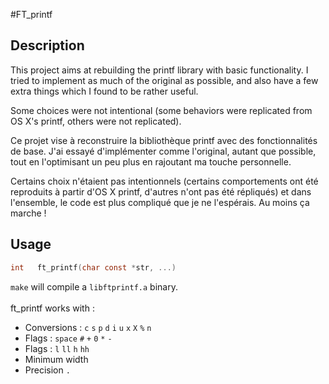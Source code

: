 #FT_printf

## Description

This project aims at rebuilding the printf library with basic functionality. I
tried to implement as much of the original as possible, and also have a few
extra things which I found to be rather useful.

Some choices were not intentional (some behaviors were replicated from OS X's
printf, others were not replicated).

Ce projet vise à reconstruire la bibliothèque printf avec des fonctionnalités de base. J'ai
essayé d'implémenter comme l'original, autant que possible, tout en l'optimisant un peu plus
en rajoutant ma touche personnelle.

Certains choix n'étaient pas intentionnels (certains comportements ont été reproduits à partir d'OS X
printf, d'autres n'ont pas été répliqués) et dans l'ensemble, le code est plus compliqué que je ne l'espérais. Au moins ça marche !

## Usage

```c
int   ft_printf(char const *str, ...)
```

``make`` will compile a ``libftprintf.a`` binary.
<br><br>
ft_printf works with :
* Conversions : ``c`` ``s`` ``p`` ``d`` ``i`` ``u`` ``x`` ``X`` ``%`` ``n``
* Flags : ``space`` ``#`` ``+`` ``0`` ``*`` ``-``
* Flags : ``l`` ``ll`` ``h`` ``hh``
* Minimum width
* Precision ``.``
